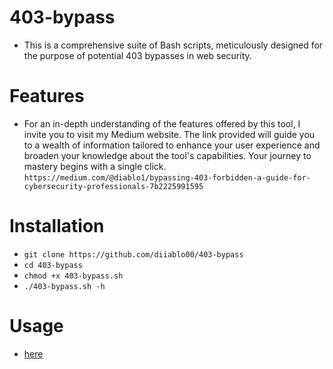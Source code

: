 # 403-bypass

- This is a comprehensive suite of Bash scripts, meticulously designed for the purpose of potential 403 bypasses in web security.

# Features

- For an in-depth understanding of the features offered by this tool, I invite you to visit my Medium website. The link provided will guide you to a wealth of information tailored to enhance your user experience and broaden your knowledge about the tool's capabilities. Your journey to mastery begins with a single click. `https://medium.com/@diablo1/bypassing-403-forbidden-a-guide-for-cybersecurity-professionals-7b2225991595`

# Installation

   * `git clone https://github.com/diiablo00/403-bypass`
   * `cd 403-bypass`
   * `chmod +x 403-bypass.sh`
   * `./403-bypass.sh -h`

# Usage

- [here](https://medium.com/@diablo1/bypassing-403-forbidden-a-guide-for-cybersecurity-professionals-7b2225991595)
